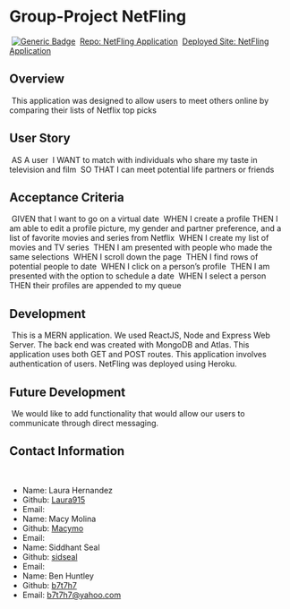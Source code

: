 # Group-Project NetFling
​
[![Generic Badge](https://img.shields.io/badge/VERSION-1.1.0-BLUE.svg)](https://shields.io/)
​
[Repo: NetFling Application](https://github.com/sidseal/project3/)
​
[Deployed Site: NetFling Application]()
​
## Overview
​
This application was designed to allow users to meet others online by comparing their lists of Netflix top picks
​
## User Story
​
AS A user
​
I WANT to match with individuals who share my taste in television and film
​
SO THAT I can meet potential life partners or friends
​
## Acceptance Criteria
​
GIVEN that I want to go on a virtual date
​
WHEN I create a profile
​
THEN I am able to edit a profile picture, my gender and partner preference, and a list of favorite movies and series from Netflix
​
WHEN I create my list of movies and TV series 
​
THEN I am presented with people who made the same selections 
​
WHEN I scroll down the page
​
THEN I find rows of potential people to date
​
WHEN I click on a person’s profile
​
THEN I am presented with the option to schedule a date
​
WHEN I select a person
​
THEN their profiles are appended to my queue 
​
## Development
​
This is a MERN application. We used ReactJS, Node and Express Web Server. The back end was created with MongoDB and Atlas. This application uses both GET and POST routes. This application involves authentication of users. NetFling was deployed using Heroku.
​
## Future Development
​
We would like to add functionality that would allow our users to communicate through direct messaging.
​
## Contact Information
​
* Name: Laura Hernandez
* Github: [Laura915](https://github.com/Laura915)
* Email: 
​
* Name: Macy Molina
* Github: [Macymo](https://github.com/Macymo)
* Email: 
​
* Name: Siddhant Seal
* Github: [sidseal](https://github.com/sidseal)
* Email: 
​
* Name: Ben Huntley
* Github: [b7t7h7](https://github.com/b7t7h7)
* Email: b7t7h7@yahoo.com
